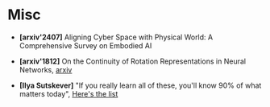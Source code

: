 # Misc

* **[arxiv'2407]** Aligning Cyber Space with Physical World: A Comprehensive Survey on Embodied AI

* **[arxiv'1812]** On the Continuity of Rotation Representations in Neural Networks, [arxiv](https://arxiv.org/pdf/1812.07035)

* **[Ilya Sutskever]** "If you really learn all of these, you'll know 90% of what matters today", [Here's the list](https://arc.net/folder/D0472A20-9C20-4D3F-B145-D2865C0A9FEE)
